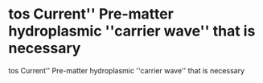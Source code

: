 # tos Current'' Pre-matter hydroplasmic ''carrier wave'' that is necessary

tos Current'' Pre-matter hydroplasmic ''carrier wave'' that is necessary